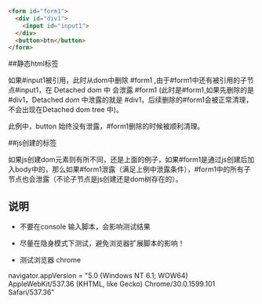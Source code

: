 




```html
<form id="form1">
  <div id="div1">
    <input id="input1">
  </div>
  <button>btn</button>
</form>

```

##静态html标签

如果#input1被引用，此时从dom中删除 #form1 ,由于#form1中还有被引用的子节点#input1，在 Detached dom 中 会泄露 #form1 (此时是#form1,如果先删除的是#div1，Detached dom 中泄露的就是 #div1，后续删除的#form1会被正常清理，不会出现在Detached dom  tree 中)。

此例中，button 始终没有泄露，#form1删除的时候被顺利清理。

##js创建的标签

如果js创建dom元素则有所不同，还是上面的例子，如果#form1是通过js创建后加入body中的，那么如果#form1泄露（满足上例中泄露条件），#form1中的所有子节点也会泄露（不论子节点是js创建还是dom树存在的）。






## 说明

 - 不要在console 输入脚本，会影响测试结果

 - 尽量在隐身模式下测试，避免浏览器扩展脚本的影响！

 - 测试浏览器 chrome

navigator.appVersion = "5.0 (Windows NT 6.1; WOW64) AppleWebKit/537.36 (KHTML, like Gecko) Chrome/30.0.1599.101 Safari/537.36"